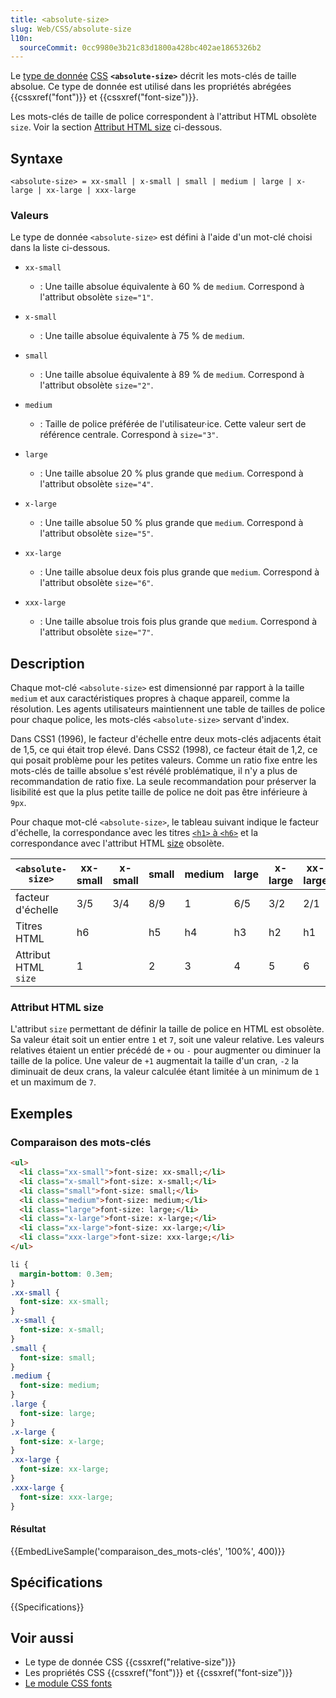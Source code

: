 ```yaml
---
title: <absolute-size>
slug: Web/CSS/absolute-size
l10n:
  sourceCommit: 0cc9980e3b21c83d1800a428bc402ae1865326b2
---
```


Le [type de donnée](/fr/docs/Web/CSS/CSS_Values_and_Units/CSS_data_types) [CSS](/fr/docs/Web/CSS) **`<absolute-size>`** décrit les mots-clés de taille absolue. Ce type de donnée est utilisé dans les propriétés abrégées {{cssxref("font")}} et {{cssxref("font-size")}}.

Les mots-clés de taille de police correspondent à l'attribut HTML obsolète `size`. Voir la section [Attribut HTML size](#attribut_html_size) ci-dessous.

## Syntaxe

```plain
<absolute-size> = xx-small | x-small | small | medium | large | x-large | xx-large | xxx-large
```

### Valeurs

Le type de donnée `<absolute-size>` est défini à l'aide d'un mot-clé choisi dans la liste ci-dessous.

- `xx-small`
  - : Une taille absolue équivalente à 60&nbsp;% de `medium`. Correspond à l'attribut obsolète `size="1"`.

- `x-small`
  - : Une taille absolue équivalente à 75&nbsp;% de `medium`.

- `small`
  - : Une taille absolue équivalente à 89&nbsp;% de `medium`. Correspond à l'attribut obsolète `size="2"`.

- `medium`
  - : Taille de police préférée de l'utilisateur·ice. Cette valeur sert de référence centrale. Correspond à `size="3"`.

- `large`
  - : Une taille absolue 20&nbsp;% plus grande que `medium`. Correspond à l'attribut obsolète `size="4"`.

- `x-large`
  - : Une taille absolue 50&nbsp;% plus grande que `medium`. Correspond à l'attribut obsolète `size="5"`.

- `xx-large`
  - : Une taille absolue deux fois plus grande que `medium`. Correspond à l'attribut obsolète `size="6"`.

- `xxx-large`
  - : Une taille absolue trois fois plus grande que `medium`. Correspond à l'attribut obsolète `size="7"`.

## Description

Chaque mot-clé `<absolute-size>` est dimensionné par rapport à la taille `medium` et aux caractéristiques propres à chaque appareil, comme la résolution. Les agents utilisateurs maintiennent une table de tailles de police pour chaque police, les mots-clés `<absolute-size>` servant d'index.

Dans CSS1 (1996), le facteur d'échelle entre deux mots-clés adjacents était de 1,5, ce qui était trop élevé. Dans CSS2 (1998), ce facteur était de 1,2, ce qui posait problème pour les petites valeurs. Comme un ratio fixe entre les mots-clés de taille absolue s'est révélé problématique, il n'y a plus de recommandation de ratio fixe. La seule recommandation pour préserver la lisibilité est que la plus petite taille de police ne doit pas être inférieure à `9px`.

Pour chaque mot-clé `<absolute-size>`, le tableau suivant indique le facteur d'échelle, la correspondance avec les titres [`<h1>` à `<h6>`](/fr/docs/Web/HTML/Reference/Elements/Heading_Elements) et la correspondance avec l'attribut HTML [size](#attribut_html_size) obsolète.

| `<absolute-size>`     | xx-small | x-small | small | medium | large | x-large | xx-large | xxx-large |
| --------------------- | -------- | ------- | ----- | ------ | ----- | ------- | -------- | --------- |
| facteur d'échelle     | 3/5      | 3/4     | 8/9   | 1      | 6/5   | 3/2     | 2/1      | 3/1       |
| Titres HTML           | h6       |         | h5    | h4     | h3    | h2      | h1       |           |
| Attribut HTML `size`  | 1        |         | 2     | 3      | 4     | 5       | 6        | 7         |

### Attribut HTML size

L'attribut `size` permettant de définir la taille de police en HTML est obsolète. Sa valeur était soit un entier entre `1` et `7`, soit une valeur relative. Les valeurs relatives étaient un entier précédé de `+` ou `-` pour augmenter ou diminuer la taille de la police. Une valeur de `+1` augmentait la taille d'un cran, `-2` la diminuait de deux crans, la valeur calculée étant limitée à un minimum de `1` et un maximum de `7`.

## Exemples

### Comparaison des mots-clés

```html
<ul>
  <li class="xx-small">font-size: xx-small;</li>
  <li class="x-small">font-size: x-small;</li>
  <li class="small">font-size: small;</li>
  <li class="medium">font-size: medium;</li>
  <li class="large">font-size: large;</li>
  <li class="x-large">font-size: x-large;</li>
  <li class="xx-large">font-size: xx-large;</li>
  <li class="xxx-large">font-size: xxx-large;</li>
</ul>
```

```css
li {
  margin-bottom: 0.3em;
}
.xx-small {
  font-size: xx-small;
}
.x-small {
  font-size: x-small;
}
.small {
  font-size: small;
}
.medium {
  font-size: medium;
}
.large {
  font-size: large;
}
.x-large {
  font-size: x-large;
}
.xx-large {
  font-size: xx-large;
}
.xxx-large {
  font-size: xxx-large;
}
```

#### Résultat

{{EmbedLiveSample('comparaison_des_mots-clés', '100%', 400)}}

## Spécifications

{{Specifications}}

## Voir aussi

- Le type de donnée CSS {{cssxref("relative-size")}}
- Les propriétés CSS {{cssxref("font")}} et {{cssxref("font-size")}}
- [Le module CSS fonts](/fr/docs/Web/CSS/CSS_fonts)
